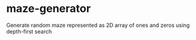 # maze-generator
Generate random maze represented as 2D array of ones and zeros using depth-first search
